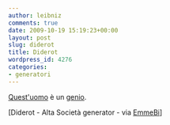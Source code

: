 ```yaml
---
author: leibniz
comments: true
date: 2009-10-19 15:19:23+00:00
layout: post
slug: diderot
title: Diderot
wordpress_id: 4276
categories:
- generatori
---
```


[Quest'uomo](http://diderot.tumblr.com/) è un [genio](http://altasocieta.raptxt.it/).

[Diderot - Alta Società generator - via [EmmeBi](http://emmebi.blogspot.com)]

